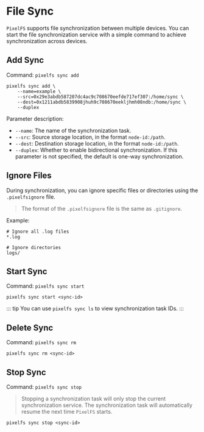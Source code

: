 # File Sync

`PixelFS` supports file synchronization between multiple devices. You can start the file synchronization service with a simple command to achieve synchronization across devices.

## Add Sync

Command: `pixelfs sync add`

```shell
pixelfs sync add \
    --name=example \
    --src=0x29e3abdb587207dc4ac9c708670eefde717ef307:/home/sync \
    --dest=0x1211abdb5839908jhuh9c708670eekljhmh08ndb:/home/sync \
    --duplex
```

Parameter description:

- `--name`: The name of the synchronization task.
- `--src`: Source storage location, in the format `node-id:/path`.
- `--dest`: Destination storage location, in the format `node-id:/path`.
- `--duplex`: Whether to enable bidirectional synchronization. If this parameter is not specified, the default is one-way synchronization.

## Ignore Files

During synchronization, you can ignore specific files or directories using the `.pixelfsignore` file.

> The format of the `.pixelfsignore` file is the same as `.gitignore`.

Example:

```text
# Ignore all .log files
*.log  

# Ignore directories
logs/ 
```

## Start Sync

Command: `pixelfs sync start`

```shell
pixelfs sync start <sync-id>
```

::: tip
You can use `pixelfs sync ls` to view synchronization task IDs.
:::

## Delete Sync

Command: `pixelfs sync rm`

```shell
pixelfs sync rm <sync-id>
```

## Stop Sync

Command: `pixelfs sync stop`

> 	Stopping a synchronization task will only stop the current synchronization service. The synchronization task will automatically resume the next time `PixelFS` starts.

```shell
pixelfs sync stop <sync-id>
```
